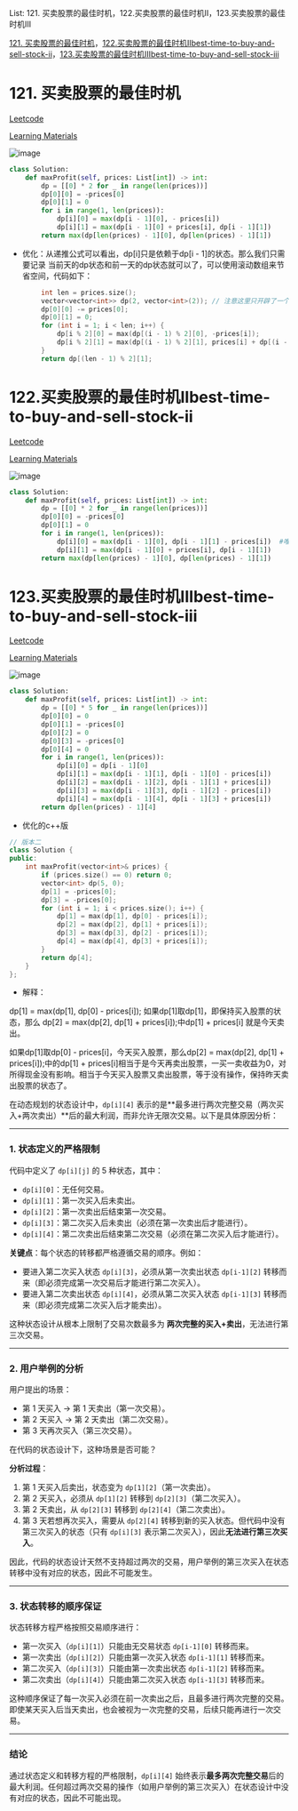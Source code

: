 List: 121. 买卖股票的最佳时机，122.买卖股票的最佳时机II，123.买卖股票的最佳时机III

[121. 买卖股票的最佳时机](#01)，[122.买卖股票的最佳时机IIbest-time-to-buy-and-sell-stock-ii](#02)，[123.买卖股票的最佳时机IIIbest-time-to-buy-and-sell-stock-iii](#03)

# <span id="01">121. 买卖股票的最佳时机</span>

[Leetcode](https://leetcode.cn/problems/best-time-to-buy-and-sell-stock/) 

[Learning Materials](https://programmercarl.com/0121.%E4%B9%B0%E5%8D%96%E8%82%A1%E7%A5%A8%E7%9A%84%E6%9C%80%E4%BD%B3%E6%97%B6%E6%9C%BA.html)

![image](../images/121-best-time-to-buy-and-sell-stock.png)

```python
class Solution:
    def maxProfit(self, prices: List[int]) -> int:
        dp = [[0] * 2 for _ in range(len(prices))]
        dp[0][0] = -prices[0]
        dp[0][1] = 0
        for i in range(1, len(prices)):
            dp[i][0] = max(dp[i - 1][0], - prices[i])
            dp[i][1] = max(dp[i - 1][0] + prices[i], dp[i - 1][1])
        return max(dp[len(prices) - 1][0], dp[len(prices) - 1][1])
```

- 优化：从递推公式可以看出，dp[i]只是依赖于dp[i - 1]的状态。那么我们只需要记录 当前天的dp状态和前一天的dp状态就可以了，可以使用滚动数组来节省空间，代码如下：

```c++
        int len = prices.size();
        vector<vector<int>> dp(2, vector<int>(2)); // 注意这里只开辟了一个2 * 2大小的二维数组
        dp[0][0] -= prices[0];
        dp[0][1] = 0;
        for (int i = 1; i < len; i++) {
            dp[i % 2][0] = max(dp[(i - 1) % 2][0], -prices[i]);
            dp[i % 2][1] = max(dp[(i - 1) % 2][1], prices[i] + dp[(i - 1) % 2][0]);
        }
        return dp[(len - 1) % 2][1];
```

# <span id="02">122.买卖股票的最佳时机IIbest-time-to-buy-and-sell-stock-ii</span>

[Leetcode](https://leetcode.cn/problems/best-time-to-buy-and-sell-stock-ii/description/) 

[Learning Materials](https://programmercarl.com/0122.%E4%B9%B0%E5%8D%96%E8%82%A1%E7%A5%A8%E7%9A%84%E6%9C%80%E4%BD%B3%E6%97%B6%E6%9C%BAII%EF%BC%88%E5%8A%A8%E6%80%81%E8%A7%84%E5%88%92%EF%BC%89.html#%E7%AE%97%E6%B3%95%E5%85%AC%E5%BC%80%E8%AF%BE)

![image](../images/122-best-time-to-buy-and-sell-stock-ii.png)

```python
class Solution:
    def maxProfit(self, prices: List[int]) -> int:
        dp = [[0] * 2 for _ in range(len(prices))]
        dp[0][0] = -prices[0]
        dp[0][1] = 0
        for i in range(1, len(prices)):
            dp[i][0] = max(dp[i - 1][0], dp[i - 1][1] - prices[i])  #唯一区别
            dp[i][1] = max(dp[i - 1][0] + prices[i], dp[i - 1][1])
        return max(dp[len(prices) - 1][0], dp[len(prices) - 1][1])
```

# <span id="03">123.买卖股票的最佳时机IIIbest-time-to-buy-and-sell-stock-iii</span>

[Leetcode](https://leetcode.cn/problems/best-time-to-buy-and-sell-stock-iii/description/) 

[Learning Materials](https://programmercarl.com/0123.%E4%B9%B0%E5%8D%96%E8%82%A1%E7%A5%A8%E7%9A%84%E6%9C%80%E4%BD%B3%E6%97%B6%E6%9C%BAIII.html)

![image](../images/123-best-time-to-buy-and-sell-stock-iii.png)

```python
class Solution:
    def maxProfit(self, prices: List[int]) -> int:
        dp = [[0] * 5 for _ in range(len(prices))]
        dp[0][0] = 0
        dp[0][1] = -prices[0]
        dp[0][2] = 0
        dp[0][3] = -prices[0]
        dp[0][4] = 0
        for i in range(1, len(prices)):
            dp[i][0] = dp[i - 1][0]
            dp[i][1] = max(dp[i - 1][1], dp[i - 1][0] - prices[i])  
            dp[i][2] = max(dp[i - 1][2], dp[i - 1][1] + prices[i])
            dp[i][3] = max(dp[i - 1][3], dp[i - 1][2] - prices[i])  
            dp[i][4] = max(dp[i - 1][4], dp[i - 1][3] + prices[i])
        return dp[len(prices) - 1][4]
```


- 优化的c++版

```c++
// 版本二
class Solution {
public:
    int maxProfit(vector<int>& prices) {
        if (prices.size() == 0) return 0;
        vector<int> dp(5, 0);
        dp[1] = -prices[0];
        dp[3] = -prices[0];
        for (int i = 1; i < prices.size(); i++) {
            dp[1] = max(dp[1], dp[0] - prices[i]);
            dp[2] = max(dp[2], dp[1] + prices[i]);
            dp[3] = max(dp[3], dp[2] - prices[i]);
            dp[4] = max(dp[4], dp[3] + prices[i]);
        }
        return dp[4];
    }
};
```

- 解释：

dp[1] = max(dp[1], dp[0] - prices[i]); 如果dp[1]取dp[1]，即保持买入股票的状态，那么 dp[2] = max(dp[2], dp[1] + prices[i]);中dp[1] + prices[i] 就是今天卖出。

如果dp[1]取dp[0] - prices[i]，今天买入股票，那么dp[2] = max(dp[2], dp[1] + prices[i]);中的dp[1] + prices[i]相当于是今天再卖出股票，一买一卖收益为0，对所得现金没有影响。相当于今天买入股票又卖出股票，等于没有操作，保持昨天卖出股票的状态了。


在动态规划的状态设计中，`dp[i][4]` 表示的是**最多进行两次完整交易（两次买入+两次卖出）**后的最大利润，而非允许无限次交易。以下是具体原因分析：

---

### 1. **状态定义的严格限制**
代码中定义了 `dp[i][j]` 的 5 种状态，其中：
- `dp[i][0]`：无任何交易。
- `dp[i][1]`：第一次买入后未卖出。
- `dp[i][2]`：第一次卖出后结束第一次交易。
- `dp[i][3]`：第二次买入后未卖出（必须在第一次卖出后才能进行）。
- `dp[i][4]`：第二次卖出后结束第二次交易（必须在第二次买入后才能进行）。

**关键点**：每个状态的转移都严格遵循交易的顺序。例如：
- 要进入第二次买入状态 `dp[i][3]`，必须从第一次卖出状态 `dp[i-1][2]` 转移而来（即必须完成第一次交易后才能进行第二次买入）。
- 要进入第二次卖出状态 `dp[i][4]`，必须从第二次买入状态 `dp[i-1][3]` 转移而来（即必须完成第二次买入后才能卖出）。

这种状态设计从根本上限制了交易次数最多为 **两次完整的买入+卖出**，无法进行第三次交易。

---

### 2. **用户举例的分析**
用户提出的场景：
- 第 1 天买入 → 第 1 天卖出（第一次交易）。
- 第 2 天买入 → 第 2 天卖出（第二次交易）。
- 第 3 天再次买入（第三次交易）。

在代码的状态设计下，这种场景是否可能？

**分析过程**：
1. 第 1 天买入后卖出，状态变为 `dp[1][2]`（第一次卖出）。
2. 第 2 天买入，必须从 `dp[1][2]` 转移到 `dp[2][3]`（第二次买入）。
3. 第 2 天卖出，从 `dp[2][3]` 转移到 `dp[2][4]`（第二次卖出）。
4. 第 3 天若想再次买入，需要从 `dp[2][4]` 转移到新的买入状态。但代码中没有第三次买入的状态（只有 `dp[i][3]` 表示第二次买入），因此**无法进行第三次买入**。

因此，代码的状态设计天然不支持超过两次的交易，用户举例的第三次买入在状态转移中没有对应的状态，因此不可能发生。

---

### 3. **状态转移的顺序保证**
状态转移方程严格按照交易顺序进行：
- 第一次买入（`dp[i][1]`）只能由无交易状态 `dp[i-1][0]` 转移而来。
- 第一次卖出（`dp[i][2]`）只能由第一次买入状态 `dp[i-1][1]` 转移而来。
- 第二次买入（`dp[i][3]`）只能由第一次卖出状态 `dp[i-1][2]` 转移而来。
- 第二次卖出（`dp[i][4]`）只能由第二次买入状态 `dp[i-1][3]` 转移而来。

这种顺序保证了每一次买入必须在前一次卖出之后，且最多进行两次完整的交易。即使某天买入后当天卖出，也会被视为一次完整的交易，后续只能再进行一次交易。

---

### 结论
通过状态定义和转移方程的严格限制，`dp[i][4]` 始终表示**最多两次完整交易**后的最大利润。任何超过两次交易的操作（如用户举例的第三次买入）在状态设计中没有对应的状态，因此不可能出现。
